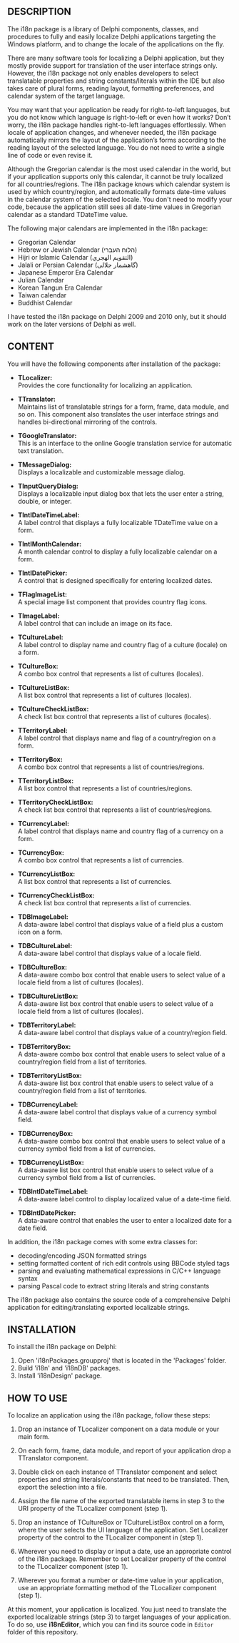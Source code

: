 DESCRIPTION
-----------

The i18n package is a  library  of Delphi components, classes, and procedures to 
fully and  easily localize  Delphi applications  targeting the Windows platform,
and to change the locale of the applications on the fly.

There  are many  software tools  for localizing a Delphi  application, but  they 
mostly  provide  support for  translation  of the user  interface  strings only. 
However, the i18n package not  only  enables  developers to  select translatable
properties  and  string constants/literals within the IDE but also takes care of 
plural forms, reading layout, formatting preferences, and calendar system of the
target language.

You may want that your application be ready for right-to-left languages, but you
do not  know which  language is right-to-left or even how it works? Don’t worry,
the i18n package handles  right-to-left  languages effortlessly.  When locale of 
application changes, and whenever needed, the i18n package automatically mirrors
the layout  of the  application’s forms  according to the  reading layout of the
selected language. You do not need to write a single line of code or even revise 
it.

Although the Gregorian calendar is the  most used  calendar in the world, but if 
your application supports only this calendar, it cannot  be truly  localized for
all countries/regions. The i18n package knows  which calendar  system is used by 
which country/region, and automatically formats date-time values in the calendar
system of the selected locale. You don't  need to modify  your code, because the
application still sees all date-time values in  Gregorian calendar as a standard
TDateTime value. 

The following major calendars are implemented in the i18n package:

- Gregorian Calendar
- Hebrew or Jewish Calendar (הלוח העברי)
- Hijri or Islamic Calendar (التقويم الهجري)
- Jalali or Persian Calendar (گاهشمار جلالی)
- Japanese Emperor Era Calendar
- Julian Calendar
- Korean Tangun Era Calendar
- Taiwan calendar
- Buddhist Calendar

I have tested the i18n package on Delphi 2009 and 2010 only,  but it should work
on the later versions of Delphi as well.


CONTENT
-------

You will have the following components after installation of the package:

- **TLocalizer:** \
  Provides the core functionality for localizing an application.

- **TTranslator:** \
  Maintains list of  translatable  strings for a form, frame, data module, and
  so on. This component also translates the user interface strings and handles
  bi-directional mirroring of the controls.

- **TGoogleTranslator:** \
  This is an interface to the online  Google translation service for automatic
  text translation.

- **TMessageDialog:** \
  Displays a localizable and customizable message dialog.

- **TInputQueryDialog:** \
  Displays a localizable input  dialog  box that lets the user enter a string,
  double, or integer.

- **TIntlDateTimeLabel:** \
  A label control that displays a fully localizable TDateTime value on a form.

- **TIntlMonthCalendar:** \
  A month calendar control to display a fully localizable calendar on a form.

- **TIntlDatePicker:** \
  A control that is designed specifically for entering localized dates.

- **TFlagImageList:** \
  A special image list component that provides country flag icons.

- **TImageLabel:** \
  A label control that can include an image on its face.

- **TCultureLabel:** \
  A label control to display name and  country flag of a culture (locale) on a
  form.

- **TCultureBox:** \
  A combo box control that represents a list of cultures (locales).

- **TCultureListBox:** \
  A list box control that represents a list of cultures (locales).

- **TCultureCheckListBox:** \
  A check list box control that represents a list of cultures (locales).

- **TTerritoryLabel:** \
  A label control that displays name and flag of a country/region on a form.

- **TTerritoryBox:** \
  A combo box control that represents a list of countries/regions.

- **TTerritoryListBox:** \
  A list box control that represents a list of countries/regions.

- **TTerritoryCheckListBox:** \
  A check list box control that represents a list of countries/regions.

- **TCurrencyLabel:** \
  A label control that displays name and country flag of a currency on a form.

- **TCurrencyBox:** \
  A combo box control that represents a list of currencies.

- **TCurrencyListBox:** \
  A list box control that represents a list of currencies.

- **TCurrencyCheckListBox:** \
  A check list box control that represents a list of currencies.

- **TDBImageLabel:** \
  A data-aware label control that displays value of a field plus a custom icon
  on a form.

- **TDBCultureLabel:** \
  A data-aware label control that displays value of a locale field.

- **TDBCultureBox:** \
  A data-aware combo box control that enable users to select value of a locale
  field from a list of cultures (locales).

- **TDBCultureListBox:** \
  A data-aware list box control that enable users to  select value of a locale
  field from a list of cultures (locales).

- **TDBTerritoryLabel:** \
  A data-aware label control that displays value of a country/region field.

- **TDBTerritoryBox:** \
  A data-aware  combo box  control  that  enable  users  to select  value of a
  country/region field from a list of territories.

- **TDBTerritoryListBox:** \
  A data-aware  list box  control  that  enable  users  to  select  value of a
  country/region field from a list of territories.

- **TDBCurrencyLabel:** \
  A data-aware label control that displays value of a currency symbol field.

- **TDBCurrencyBox:** \
  A data-aware  combo box  control  that  enable  users  to select  value of a
  currency symbol field from a list of currencies.

- **TDBCurrencyListBox:** \
  A data-aware  list box  control  that  enable  users  to  select  value of a
  currency symbol field from a list of currencies.

- **TDBIntlDateTimeLabel:** \
  A data-aware label control to display localized value of a date-time field.

- **TDBIntlDatePicker:** \
  A data-aware control  that  enables the user to enter a localized date for a
  date field.

In addition, the i18n package comes with some extra classes for:

- decoding/encoding JSON formatted strings
- setting formatted content of rich edit controls using BBCode styled tags
- parsing and evaluating mathematical expressions in C/C++ language syntax
- parsing Pascal code to extract string literals and string constants

The i18n package also contains  the source code  of a comprehensive Delphi
application for editing/translating exported localizable strings.


INSTALLATION
------------

To install the i18n package on Delphi:

1. Open 'i18nPackages.groupproj' that is located in the 'Packages' folder.
2. Build 'i18n' and 'i18nDB' packages.
3. Install 'i18nDesign' package.


HOW TO USE
----------

To localize an application using the i18n package, follow these steps:

1. Drop an instance of TLocalizer component on a data module or your main form.

2. On each  form, frame, data  module, and  report of  your  application  drop a
   TTranslator component.

3. Double click on each instance of TTranslator component and select  properties
   and  string literals/constants  that need to be translated.  Then, export the
   selection into a file.

4. Assign the file name of the exported translatable items  in step 3 to the URI
   property of the TLocalizer component (step 1).

5. Drop an instance of TCultureBox or TCultureListBox  control on a  form, where
   the user selects  the UI language of the application.  Set Localizer property
   of the control to the TLocalizer component in (step 1).

6. Wherever you  need to display or input a date,  use an appropriate control of 
   the i18n  package.  Remember to  set  Localizer  property of  the control  to 
   the TLocalizer component (step 1).

7. Wherever you  format a number or date-time  value in your application, use an
   appropriate formatting method of the TLocalizer component (step 1).

At this  moment, your  application is  localized.  You just need  to translate the
exported localizable strings (step 3) to target languages of your application.  To
do so, use **i18nEditor**, which  you can  find its source code in `Editor` folder 
of this repository.

